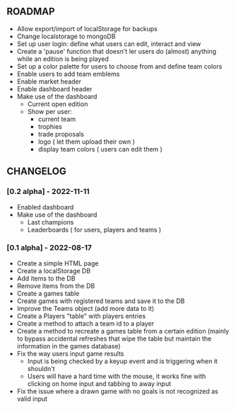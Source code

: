 ## ROADMAP

- Allow export/import of localStorage for backups
- Change localstorage to mongoDB
- Set up user login: define what users can edit, interact and view
- Create a 'pause' function that doesn't ler users do (almost) anything while an edition is being played
- Set up a color palette for users to choose from and define team colors
- Enable users to add team emblems
- Enable market header
- Enable dashboard header
- Make use of the dashboard
  - Current open edition
  - Show per user:
    - current team
    - trophies
    - trade proposals
    - logo ( let them upload their own )
    - display team colors ( users can edit them )

## CHANGELOG

### [0.2 alpha] - 2022-11-11
- Enabled dashboard
- Make use of the dashboard
  - Last champions
  - Leaderboards ( for users, players and teams )

### [0.1 alpha] - 2022-08-17
- Create a simple HTML page
- Create a localStorage DB
- Add items to the DB
- Remove items from the DB
- Create a games table
- Create games with registered teams and save it to the DB
- Improve the Teams object (add more data to it)
- Create a Players "table" with players entries
- Create a method to attach a team id to a player
- Create a method to recreate a games table from a certain edition (mainly to bypass accidental refreshes that wipe the table but maintain the information in the games database)
- Fix the way users input game results
  - Input is being checked by a keyup event and is triggering when it shouldn't
  - Users will have a hard time with the mouse, it works fine with clicking on home input and tabbing to away input
- Fix the issue where a drawn game with no goals is not recognized as valid input
